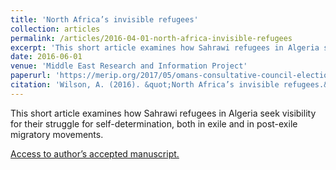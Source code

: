 ```yaml
---
title: 'North Africa’s invisible refugees'
collection: articles
permalink: /articles/2016-04-01-north-africa-invisible-refugees
excerpt: 'This short article examines how Sahrawi refugees in Algeria seek visibility for their struggle for self-determination, both in exile and in post-exile migratory movements.'
date: 2016-06-01
venue: 'Middle East Research and Information Project'
paperurl: 'https://merip.org/2017/05/omans-consultative-council-elections/'
citation: 'Wilson, A. (2016). &quot;North Africa’s invisible refugees.&quot; <i>Middle East Research and Information Project 278, pp. 36-39.</i>.'
---
```

This short article examines how Sahrawi refugees in Algeria seek visibility for their struggle for self-determination, both in exile and in post-exile migratory movements.

[Access to author’s accepted manuscript.](https://sro.sussex.ac.uk/id/eprint/75607/1/Wilson%20radicalism%20and%20revolutionary%20state%20power%202018%20accepted%20version.pdf)